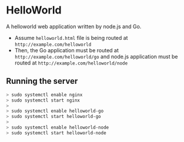 # HelloWorld

A helloworld web application written by node.js and Go.

- Assume `helloworld.html` file is being routed at `http://example.com/helloworld`
- Then, the Go application must be routed at `http://example.com/helloworld/go` and node.js application must be routed at `http://example.com/helloworld/node`


## Running the server

```bash
> sudo systemctl enable nginx
> sudo systemctl start nginx
>
> sudo systemctl enable helloworld-go
> sudo systemctl start helloworld-go
>
> sudo systemctl enable helloworld-node
> sudo systemctl start helloworld-node
```
